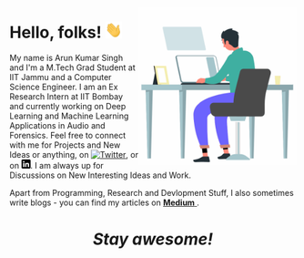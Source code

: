 [<img align='right' src="https://github.com/arun-kmr-singh/arun-kmr-singh.github.io/blob/master/assets/Coolstuff/animation.gif" width="55%" height="auto">](https://arun-kmr-singh.github.io/)
# Hello, folks! <img src="https://github.com/arun-kmr-singh/arun-kmr-singh.github.io/blob/master/assets/Coolstuff/wave.gif" width="30px">

My name is Arun Kumar Singh and I'm a M.Tech Grad Student at IIT Jammu and a Computer Science Engineer. I am an Ex Research Intern at IIT Bombay and currently working on Deep Learning and Machine Learning Applications in Audio and Forensics. Feel free to connect with me for Projects and New Ideas or anything, on [![Twitter](http://i.imgur.com/wWzX9uB.png)](https://twitter.com/arun_kmr_singh), or on [![LinkedIn](https://github.com/arun-kmr-singh/arun-kmr-singh.github.io/blob/master/assets/Coolstuff/linkedin-3-16.png)](https://www.linkedin.com/in/arun-kmr-singh/). I am always up for Discussions on New Interesting Ideas and Work.

Apart from Programming, Research and Devlopment Stuff, I also sometimes write blogs - you can find my articles on [**Medium** ](https://medium.com/@singh.kmr.arun).

<h1 align='center'><i>Stay awesome!</i></h1>
